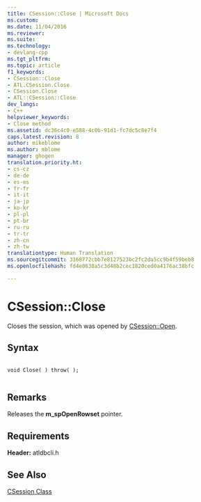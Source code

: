 ```yaml
---
title: CSession::Close | Microsoft Docs
ms.custom: 
ms.date: 11/04/2016
ms.reviewer: 
ms.suite: 
ms.technology:
- devlang-cpp
ms.tgt_pltfrm: 
ms.topic: article
f1_keywords:
- CSession::Close
- ATL.CSession.Close
- CSession.Close
- ATL::CSession::Close
dev_langs:
- C++
helpviewer_keywords:
- Close method
ms.assetid: dc36c4c0-e588-4c0b-91d1-fc7dc5c8e7f4
caps.latest.revision: 8
author: mikeblome
ms.author: mblome
manager: ghogen
translation.priority.ht:
- cs-cz
- de-de
- es-es
- fr-fr
- it-it
- ja-jp
- ko-kr
- pl-pl
- pt-br
- ru-ru
- tr-tr
- zh-cn
- zh-tw
translationtype: Human Translation
ms.sourcegitcommit: 3168772cbb7e8127523bc2fc2da5cc9b4f59beb8
ms.openlocfilehash: fd4e8638a5c3d48b2cec1820ced0a4176ac38bfc

---
```

# CSession::Close
Closes the session, which was opened by [CSession::Open](../../data/oledb/csession-open.md).  
  
## Syntax  
  
```  
  
void Close( ) throw( );  
  
```  
  
## Remarks  
 Releases the **m_spOpenRowset** pointer.  
  
## Requirements  
 **Header:** atldbcli.h  
  
## See Also  
 [CSession Class](../../data/oledb/csession-class.md)


<!--HONumber=Jan17_HO1-->


